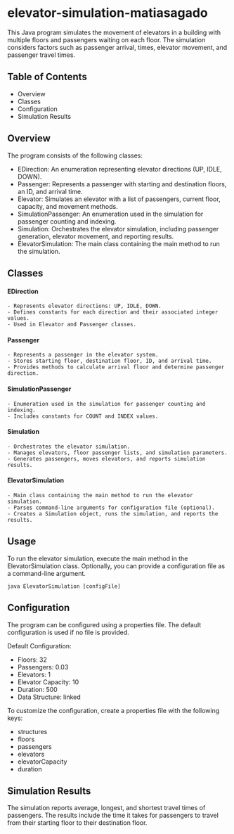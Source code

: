 # elevator-simulation-matiasagado

This Java program simulates the movement of elevators in a building with multiple floors and passengers waiting on each floor.
The simulation considers factors such as passenger arrival, times, elevator movement, and passenger travel times. 

## Table of Contents
- Overview
- Classes
- Configuration
- Simulation Results

## Overview

The program consists of the following classes:

- EDirection: An enumeration representing elevator directions (UP, IDLE, DOWN).
- Passenger: Represents a passenger with starting and destination floors, an ID, and arrival time.
- Elevator: Simulates an elevator with a list of passengers, current floor, capacity, and movement methods.
- SimulationPassenger: An enumeration used in the simulation for passenger counting and indexing.
- Simulation: Orchestrates the elevator simulation, including passenger generation, elevator movement, and reporting results.
- ElevatorSimulation: The main class containing the main method to run the simulation.

## Classes

  #### EDirection

    - Represents elevator directions: UP, IDLE, DOWN.
    - Defines constants for each direction and their associated integer values.
    - Used in Elevator and Passenger classes.
  #### Passenger
    - Represents a passenger in the elevator system.
    - Stores starting floor, destination floor, ID, and arrival time.
    - Provides methods to calculate arrival floor and determine passenger direction.

  #### SimulationPassenger
    - Enumeration used in the simulation for passenger counting and indexing.
    - Includes constants for COUNT and INDEX values.
  #### Simulation
    - Orchestrates the elevator simulation.
    - Manages elevators, floor passenger lists, and simulation parameters.
    - Generates passengers, moves elevators, and reports simulation results.
  #### ElevatorSimulation
    - Main class containing the main method to run the elevator simulation.
    - Parses command-line arguments for configuration file (optional).
    - Creates a Simulation object, runs the simulation, and reports the results.

## Usage
To run the elevator simulation, execute the main method in the ElevatorSimulation class. Optionally, you can provide a configuration file as a command-line argument.

`java ElevatorSimulation [configFile]`

## Configuration

The program can be configured using a properties file. The default configuration is used if no file is provided.

Default Configuration:

- Floors: 32
- Passengers: 0.03
- Elevators: 1
- Elevator Capacity: 10
- Duration: 500
- Data Structure: linked
  
To customize the configuration, create a properties file with the following keys:

- structures
- floors
- passengers
- elevators
- elevatorCapacity
- duration

## Simulation Results

The simulation reports average, longest, and shortest travel times of passengers. The results include the time it takes for passengers to travel from their starting floor to their destination floor.
